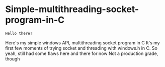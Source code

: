 # Simple-multithreading-socket-program-in-C
```
Hello there!
```
Here's my simple windows API, multithreading socket program in C
It's my first few moments of trying socket and threading with windows.h in C.
So yeah, still had some flaws here and there for now
Not a production grade, though
